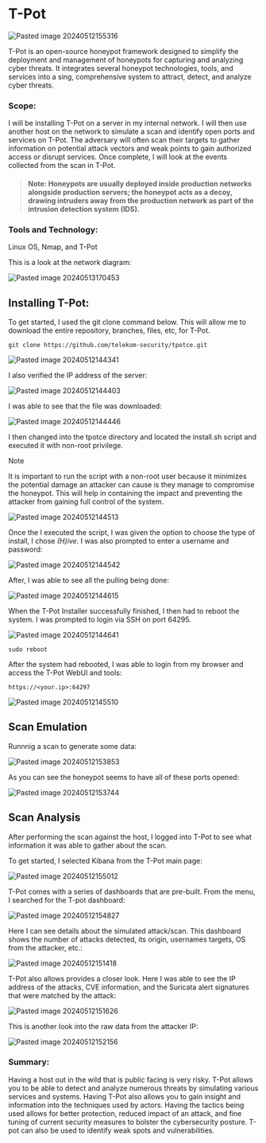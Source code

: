 # T-Pot

![Pasted image 20240512155316](https://github.com/lm3nitro/Projects/assets/55665256/905c1e26-7020-4389-a3c4-7a483917bb2f)

T-Pot is an open-source honeypot framework designed to simplify the deployment and management of honeypots for capturing and analyzing cyber threats. It integrates several honeypot technologies, tools, and services into a sing, comprehensive system to attract, detect, and analyze cyber threats.

### Scope: 
I will be installing T-Pot on a server in my internal network. I will then use another host on the network to simulate a scan and identify open ports and services on T-Pot. The adversary will often scan their targets to gather information on potential attack vectors and weak points to gain authorized access or disrupt services. Once complete, I will look at the events collected from the scan in T-Pot. 

>#### Note: Honeypots are usually deployed inside production networks alongside production servers; the honeypot acts as a decoy, drawing intruders away from the production network as part of the intrusion detection system (IDS). 

### Tools and Technology:

Linux OS, Nmap, and T-Pot

This is a look at the network diagram:

![Pasted image 20240513170453](https://github.com/lm3nitro/Projects/assets/55665256/3d132f4d-ef4d-45d5-96c4-7ec154011d9c)


## Installing T-Pot:
To get started, I used the git clone command below. This will allow me to download the entire repository, branches, files, etc, for T-Pot. 
```
git clone https://github.com/telekom-security/tpotce.git
```

![Pasted image 20240512144341](https://github.com/lm3nitro/Projects/assets/55665256/72e404b9-debe-4edb-a17c-56a29c7f697a)

I also verified the IP address of the server:

![Pasted image 20240512144403](https://github.com/lm3nitro/Projects/assets/55665256/2a6f43f2-d190-4258-b933-36c71b6b4835)


I was able to see that the file was downloaded:

![Pasted image 20240512144446](https://github.com/lm3nitro/Projects/assets/55665256/2417e464-b6d6-4f8d-9ad0-349e43016c06)


I then changed into the tpotce directory and located the install.sh script and executed it with non-root privilege.

> [!NOTE]  
> It is important to run the script with a non-root user because it minimizes the potential damage an attacker can cause is they manage to compromise the honeypot. This will help in containing the impact and preventing the attacker from gaining full control of the system.

![Pasted image 20240512144513](https://github.com/lm3nitro/Projects/assets/55665256/c5e193f7-2ce2-4a18-9306-cfbebee4960d)

Once the I executed the script, I was given the option to choose the type of install, I chose *(H)ive*. I was also prompted to enter a username and password:

![Pasted image 20240512144542](https://github.com/lm3nitro/Projects/assets/55665256/b087cfc5-c97d-48ea-9839-abec3b160d9d)

After, I was able to see all the pulling being done:

![Pasted image 20240512144615](https://github.com/lm3nitro/Projects/assets/55665256/7438d262-00eb-4fea-8f32-023326f84cee)

When the T-Pot Installer successfully finished, I then had to reboot the system. I was prompted to login via SSH on port 64295. 

![Pasted image 20240512144641](https://github.com/lm3nitro/Projects/assets/55665256/78e28dab-d882-4e50-947d-b9ba660f6d21)
```
sudo reboot
```

After the system had rebooted, I was able to login from my browser and access the T-Pot WebUI and tools: 
```
https://<your.ip>:64297
```

![Pasted image 20240512145510](https://github.com/lm3nitro/Projects/assets/55665256/375f3767-335d-47a6-8d5d-7724c493f309)


## Scan Emulation
Runnnig a scan to generate some data:

![Pasted image 20240512153853](https://github.com/lm3nitro/Projects/assets/55665256/62043537-55d6-421b-84c9-25e40885e827)

As you can see the honeypot seems to have all of these ports opened:

![Pasted image 20240512153744](https://github.com/lm3nitro/Projects/assets/55665256/46334f59-7e40-40fc-9875-0364fa7031b4)

## Scan Analysis

After performing the scan against the host, I logged into T-Pot to see what information it was able to gather about the scan. 

To get started, I selected Kibana from the T-Pot main page:

![Pasted image 20240512155012](https://github.com/lm3nitro/Projects/assets/55665256/646b4964-91ca-42d8-80c8-d1cecfd268ba)

T-Pot comes with a series of dashboards that are pre-built. From the menu, I searched for the T-pot dashboard:

![Pasted image 20240512154827](https://github.com/lm3nitro/Projects/assets/55665256/352f7398-d83d-424c-b8e1-c879a0edb35b)

Here I can see details about the simulated attack/scan. This dashboard shows the number of attacks detected, its origin, usernames targets, OS from the attacker, etc.:

![Pasted image 20240512151418](https://github.com/lm3nitro/Projects/assets/55665256/93804c50-4f0c-4efe-9690-3e1ab86cf61d)

T-Pot also allows provides a closer look. Here I was able to see the IP address of the attacks, CVE information, and the Suricata alert signatures that were matched by the attack:

![Pasted image 20240512151626](https://github.com/lm3nitro/Projects/assets/55665256/fddf9833-6433-49ca-9dd5-014df59b187c)

This is another look into the raw data from the attacker IP:
 
![Pasted image 20240512152156](https://github.com/lm3nitro/Projects/assets/55665256/42bcc2a3-3c7d-4113-8ce2-e170099e7274)


### Summary:

Having a host out in the wild that is public facing is very risky. T-Pot allows you to be able to detect and analyze numerous threats by simulating various services and systems. Having T-Pot also allows you to gain insight and information into the techniques used by actors. Having the tactics being used allows for better protection, reduced impact of an attack, and fine tuning of current security measures to bolster the cybersecurity posture. T-pot can also be used to identify weak spots and vulnerabilities. 

